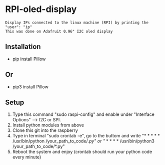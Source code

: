 # RPI-oled-display
```
Display IPs connected to the linux machine (RPI) by printing the "user": "ip"
This was done on Adafruit 0.96" I2C oled display
```

## Installation
- pip install Pillow

## Or
- pip3 install Pillow

## Setup 
1. Type this command "sudo raspi-config" and enable under "Interface Options" --> I2C or SPI.
2. Install python modules from above
3. Clone this git into the raspberry 
4. Type in terminal "sudo crontab -e", go to the buttom and write "* * * * * /usr/bin/python /your_path_to_code/*.py" or "* * * * * /usr/bin/python3 /your_path_to_code/*.py"
5. Reboot the system and enjoy (crontab should run your python code every minute)
